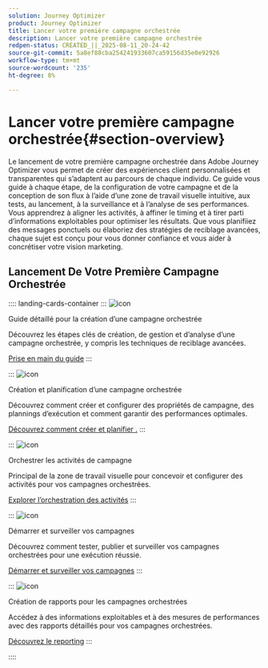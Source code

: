 ```yaml
---
solution: Journey Optimizer
product: Journey Optimizer
title: Lancer votre première campagne orchestrée
description: Lancer votre première campagne orchestrée
redpen-status: CREATED_||_2025-08-11_20-24-42
source-git-commit: 5a8ef88cba254241933607ca59156d35e0e92926
workflow-type: tm+mt
source-wordcount: '235'
ht-degree: 8%

---
```



# Lancer votre première campagne orchestrée{#section-overview}

Le lancement de votre première campagne orchestrée dans Adobe Journey Optimizer vous permet de créer des expériences client personnalisées et transparentes qui s’adaptent au parcours de chaque individu. Ce guide vous guide à chaque étape, de la configuration de votre campagne et de la conception de son flux à l’aide d’une zone de travail visuelle intuitive, aux tests, au lancement, à la surveillance et à l’analyse de ses performances. Vous apprendrez à aligner les activités, à affiner le timing et à tirer parti d’informations exploitables pour optimiser les résultats. Que vous planifiiez des messages ponctuels ou élaboriez des stratégies de reciblage avancées, chaque sujet est conçu pour vous donner confiance et vous aider à concrétiser votre vision marketing.

## Lancement De Votre Première Campagne Orchestrée

:::: landing-cards-container
:::
![icon](https://cdn.experienceleague.adobe.com/icons/circle-play.svg)

Guide détaillé pour la création d’une campagne orchestrée

Découvrez les étapes clés de création, de gestion et d’analyse d’une campagne orchestrée, y compris les techniques de reciblage avancées.

[Prise en main du guide](../using/orchestrated/gs-campaign-creation.md)
:::

:::
![icon](https://cdn.experienceleague.adobe.com/icons/list-check.svg)

Création et planification d’une campagne orchestrée

Découvrez comment créer et configurer des propriétés de campagne, des plannings d’exécution et comment garantir des performances optimales.

[Découvrez comment créer et planifier .](../using/orchestrated/create-orchestrated-campaign.md)
:::

:::
![icon](https://cdn.experienceleague.adobe.com/icons/code-branch.svg)

Orchestrer les activités de campagne

Principal de la zone de travail visuelle pour concevoir et configurer des activités pour vos campagnes orchestrées.

[Explorer l’orchestration des activités](../using/orchestrated/orchestrate-activities.md)
:::

:::
![icon](https://cdn.experienceleague.adobe.com/icons/gear.svg)

Démarrer et surveiller vos campagnes

Découvrez comment tester, publier et surveiller vos campagnes orchestrées pour une exécution réussie.

[Démarrer et surveiller vos campagnes](../using/orchestrated/start-monitor-campaigns.md)
:::

:::
![icon](https://cdn.experienceleague.adobe.com/icons/chart-line.svg)

Création de rapports pour les campagnes orchestrées

Accédez à des informations exploitables et à des mesures de performances avec des rapports détaillés pour vos campagnes orchestrées.

[Découvrez le reporting](../using/orchestrated/reporting-campaigns.md)
:::

::::
